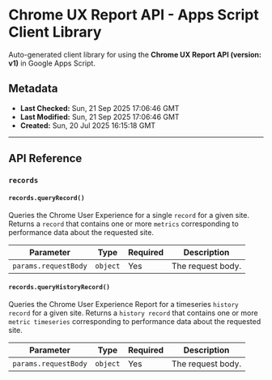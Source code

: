 # Chrome UX Report API - Apps Script Client Library

Auto-generated client library for using the **Chrome UX Report API (version: v1)** in Google Apps Script.

## Metadata

- **Last Checked:** Sun, 21 Sep 2025 17:06:46 GMT
- **Last Modified:** Sun, 21 Sep 2025 17:06:46 GMT
- **Created:** Sun, 20 Jul 2025 16:15:18 GMT



---

## API Reference

### `records`

#### `records.queryRecord()`

Queries the Chrome User Experience for a single `record` for a given site. Returns a `record` that contains one or more `metrics` corresponding to performance data about the requested site.

| Parameter | Type | Required | Description |
|---|---|---|---|
| `params.requestBody` | `object` | Yes | The request body. |

#### `records.queryHistoryRecord()`

Queries the Chrome User Experience Report for a timeseries `history record` for a given site. Returns a `history record` that contains one or more `metric timeseries` corresponding to performance data about the requested site.

| Parameter | Type | Required | Description |
|---|---|---|---|
| `params.requestBody` | `object` | Yes | The request body. |
